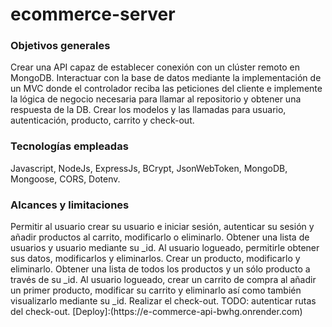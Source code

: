 <h1>ecommerce-server</h1>
<h3>Objetivos generales</h3>
Crear una API capaz de establecer conexión con un clúster remoto en MongoDB. Interactuar con la base de datos mediante la implementación de un MVC donde el controlador reciba las peticiones del cliente e implemente la lógica de negocio necesaria para llamar al repositorio y obtener una respuesta de la DB. Crear los modelos y las llamadas para usuario, autenticación, producto, carrito y check-out. 
<h3>Tecnologías empleadas</h3>
Javascript, NodeJs, ExpressJs, BCrypt, JsonWebToken, MongoDB, Mongoose, CORS, Dotenv.
<h3>Alcances y limitaciones</h3>
Permitir al usuario crear su usuario e iniciar sesión, autenticar su sesión y añadir productos al carrito, modificarlo o eliminarlo. Obtener una lista de usuarios y usuario mediante su _id. Al usuario logueado, permitirle obtener sus datos, modificarlos y eliminarlos. Crear un producto, modificarlo y eliminarlo. Obtener una lista de todos los productos y un sólo producto a través de su _id. Al usuario logueado, crear un carrito de compra al añadir un primer producto, modificar su carrito y eliminarlo así como también visualizarlo mediante su _id. Realizar el check-out. TODO: autenticar rutas del check-out.
[Deploy]:(https://e-commerce-api-bwhg.onrender.com)
